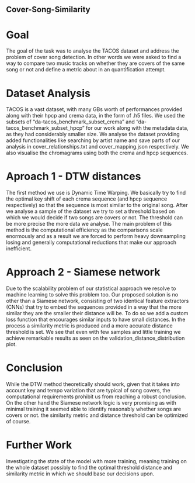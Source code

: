 ## Cover-Song-Similarity
# Goal 
The goal of the task was to analyse the TACOS dataset and address the problem of cover song detection. In other words we were asked to find a way to compare two music tracks on whether they are covers of the same song or not and define a metric about in an quantification attempt.

# Dataset Analysis
TACOS is a vast dataset, with many GBs worth of performances provided along with their hpcp and crema data, in the form of .h5 files. We used the subsets of “da-tacos_benchmark_subset_crema” and “da-tacos_benchmark_subset_hpcp” for our work along with the metadata data, as they had considerably smaller size. 
We analyse the dataset providing added functionalities like searching by artist name and save parts of our analysis in cover_relationships.txt and cover_mapping.json respectively. We also visualise the chromagrams using both the crema and hpcp sequences.

# Aproach 1 - DTW distances
The first method we use is Dynamic Time Warping. We basically try to find the optimal key shift of each crema sequence (and hpcp sequence respectively) so that the sequence is most similar to the original song. After we analyse a sample of the dataset we try to set a threshold based on which we would decide if two songs are covers or not. The threshold can be more precise the more data we analyse. The main problem of this method is the computational efficiency as the comparisons scale enormously and as a result we are forced to perform heavy downsampling losing and generally computational reductions that make our approach inefficient.

# Approach 2 - Siamese network
Due to the scalability problem of our statistical approach we resolve to machine learning to solve this problem too. Our proposed solution is no other than a Siamese network, consisting of two identical feature extractors (CNNs) that try to embed the sequences provided in a way that the more similar they are the smaller their distance will be. To do so we add a custom loss function that encourages similar inputs to have small distances. In the process a similarity metric is produced and a more accurate distance threshold is set. We see that even with few samples and little training we achieve remarkable results as seen on the validation_distance_distribution plot.

# Conclusion
While the DTW method theoretically should work, given that it takes into account key and tempo variation that are typical of song covers, the computational requirements prohibit us from reaching a robust conclusion. On the other hand the Siamese network logic is very promising as with minimal training it seemed able to identify reasonably whether songs are covers or not. the similarity metric and distance threshold can be optimized of course.

# Further Work
Investigating the state of the model with more training, meaning training on the whole dataset possibly to find the optimal threshold distance and similarity metric in which we should base our decisions upon.



